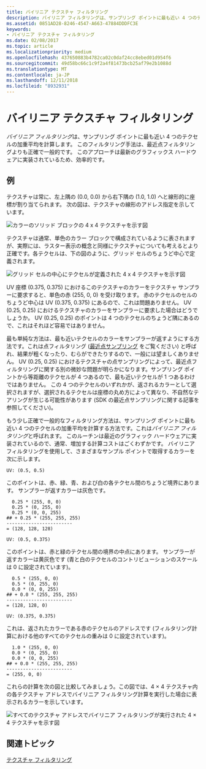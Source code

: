 ```yaml
---
title: バイリニア テクスチャ フィルタリング
description: バイリニア フィルタリングは、サンプリング ポイントに最も近い 4 つのテクセルの加重平均を計算します。
ms.assetid: 0851AD28-8246-4547-A663-47884DDDFC3E
keywords:
- バイリニア テクスチャ フィルタリング
ms.date: 02/08/2017
ms.topic: article
ms.localizationpriority: medium
ms.openlocfilehash: 437650883b4782ca02c0daf24cc8ebed01d954f6
ms.sourcegitcommit: 49d58bc66c1c9f2a4f81473bcb25af79e2b1088d
ms.translationtype: MT
ms.contentlocale: ja-JP
ms.lasthandoff: 12/11/2018
ms.locfileid: "8932931"
---
```

# <a name="bilinear-texture-filtering"></a>バイリニア テクスチャ フィルタリング


*バイリニア フィルタリング*は、サンプリング ポイントに最も近い 4 つのテクセルの加重平均を計算します。 このフィルタリング手法は、最近点フィルタリングよりも正確で一般的です。 このアプローチは最新のグラフィックス ハードウェアに実装されているため、効率的です。


## <a name="span-idexamplespanspan-idexamplespanspan-idexamplespanexample"></a><span id="Example"></span><span id="example"></span><span id="EXAMPLE"></span>例


テクスチャは常に、左上隅の (0.0, 0.0) から右下隅の (1.0, 1.0) へと線形的に座標が割り当てられます。 次の図は、テクスチャの線形のアドレス指定を示しています。

![カラーのソリッド ブロックの 4 x 4 テクスチャを示す図](images/bilinear-fig7a.png)

テクスチャは通常、単色のカラー ブロックで構成されているように表されますが、実際には、ラスター表示の概念と同様にテクスチャについても考えるとより正確です。各テクセルは、下の図のように、グリッド セルのちょうど中心で定義されます。

![グリッド セルの中心にテクセルが定義された 4 x 4 テクスチャを示す図](images/bilinear-fig7b.png)

UV 座標 (0.375, 0.375) におけるこのテクスチャのカラーをテクスチャ サンプラーに要求すると、単色の赤 (255, 0, 0) を受け取ります。 赤のテクセルのセルのちょうど中心は UV (0.375, 0.375) にあるので、これは問題ありません。 UV (0.25, 0.25) におけるテクスチャのカラーをサンプラーに要求した場合はどうでしょうか。 UV (0.25, 0.25) のポイントは 4 つのテクセルのちょうど隅にあるので、これはそれほど容易ではありません。

最も単純な方法は、最も近いテクセルのカラーをサンプラーが返すようにする方法です。これは点フィルタリング ([最近点サンプリング](nearest-point-sampling.md) をご覧ください) と呼ばれ、結果が粗くなったり、むらができたりするので、一般には望ましくありません。 UV (0.25, 0.25) におけるテクスチャの点サンプリングによって、最近点フィルタリングに関する別の微妙な問題が明らかになります。サンプリング ポイントから等距離のテクセルが 4 つあるので、最も近いテクセルが 1 つあるわけではありません。 この 4 つのテクセルのいずれかが、返されるカラーとして選択されますが、選択されるテクセルは座標の丸め方によって異なり、不自然なテアリングが生じる可能性があります (SDK の最近点サンプリングに関する記事を参照してください)。

もう少し正確で一般的なフィルタリング方法は、サンプリング ポイントに最も近い 4 つのテクセルの加重平均を計算する方法です。これは*バイリニア フィルタリング*と呼ばれます。 このルーチンは最近のグラフィック ハードウェアに実装されているので、通常、増加する計算コストはごくわずかです。 バイリニア フィルタリングを使用して、さまざまなサンプル ポイントで取得するカラーを次に示します。

```
UV: (0.5, 0.5)
```

このポイントは、赤、緑、青、および白の各テクセル間のちょうど境界にあります。 サンプラーが返すカラーは灰色です。

```
  0.25 * (255, 0, 0)
  0.25 * (0, 255, 0) 
  0.25 * (0, 0, 255) 
## + 0.25 * (255, 255, 255) 
------------------------
= (128, 128, 128)
```

```
UV: (0.5, 0.375)
```

このポイントは、赤と緑のテクセル間の境界の中点にあります。 サンプラーが返すカラーは黄灰色です (青と白のテクセルのコントリビューションのスケールは 0 に設定されています)。

```
  0.5 * (255, 0, 0)
  0.5 * (0, 255, 0) 
  0.0 * (0, 0, 255) 
## + 0.0 * (255, 255, 255) 
------------------------
= (128, 128, 0)
```

```
UV: (0.375, 0.375)
```

これは、返されたカラーである赤のテクセルのアドレスです (フィルタリング計算における他のすべてのテクセルの重みは 0 に設定されています)。

```
  1.0 * (255, 0, 0)
  0.0 * (0, 255, 0) 
  0.0 * (0, 0, 255) 
## + 0.0 * (255, 255, 255) 
------------------------
= (255, 0, 0)
```

これらの計算を次の図と比較してみましょう。この図では、4 × 4 テクスチャ内の各テクスチャ アドレスでバイリニア フィルタリング計算を実行した場合に表示されるカラーを示しています。

![すべてのテクスチャ アドレスでバイリニア フィルタリングが実行された 4 × 4 テクスチャを示す図](images/bilinear-fig7c.jpg)

## <a name="span-idrelated-topicsspanrelated-topics"></a><span id="related-topics"></span>関連トピック


[テクスチャ フィルタリング](texture-filtering.md)

 

 




